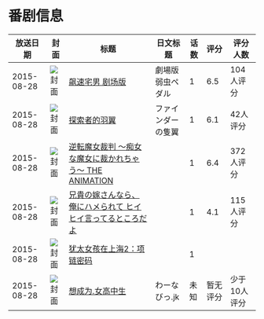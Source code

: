 # 番剧信息

|放送日期|封面|标题|日文标题|话数|评分|评分人数|
|---|---|---|---|---|---|---|
|2015-08-28|![封面](https://lain.bgm.tv/pic/cover/c/c2/3a/129222_W7w53.jpg)|[飙速宅男 剧场版](https://bangumi.tv/subject/129222)|劇場版 弱虫ペダル|1|6.5|104人评分|
|2015-08-28|![封面](https://lain.bgm.tv/pic/cover/c/3f/a3/132736_v0u10.jpg)|[探索者的羽翼](https://bangumi.tv/subject/132736)|ファインダーの隻翼|1|6.1|42人评分|
|2015-08-28|![封面](https://bangumi.tv/img/no_icon_subject.png)|[逆転魔女裁判 ～痴女な魔女に裁かれちゃう～ THE ANIMATION](https://bangumi.tv/subject/135479)||1|6.4|372人评分|
|2015-08-28|![封面](https://bangumi.tv/img/no_icon_subject.png)|[兄貴の嫁さんなら、俺にハメられて ヒイヒイ言ってるところだよ](https://bangumi.tv/subject/145190)||1|4.1|115人评分|
|2015-08-28|![封面](https://lain.bgm.tv/pic/cover/c/72/d5/364915_Q2xV2.jpg)|[犹太女孩在上海2：项链密码](https://bangumi.tv/subject/364915)||1|||
|2015-08-28|![封面](https://lain.bgm.tv/pic/cover/c/32/eb/447238_IO9H1.jpg)|[想成为.女高中生](https://bangumi.tv/subject/447238)|わーなびっ.jk|未知|暂无评分|少于10人评分|
